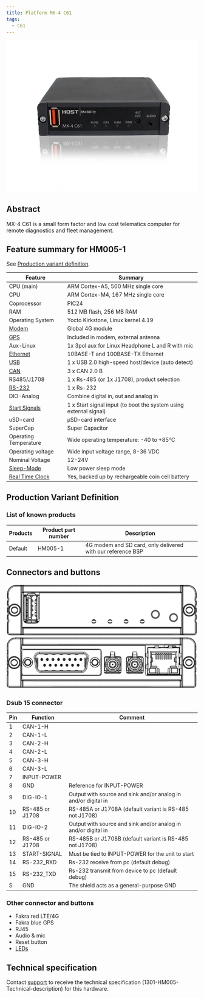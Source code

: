 ```yaml
---
title: Platform MX-4 C61
tags:
  - C61
---
```

![](C61-box.png)
## Abstract

MX-4 C61 is a small form factor and low cost telematics computer for remote diagnostics and fleet management.

## Feature summary for HM005-1

See [Production variant definition](#production-variant-definition).

| Feature | Summary
|------------|-----------------------------------------------------|
| CPU (main) | ARM Cortex-A5, 500 MHz single core              |
| CPU        | ARM Cortex-M4, 167 MHz single core              |
| Coprocessor        | PIC24              |
| RAM        | 512 MB flash, 256 MB RAM                            |
| Operating System | Yocto Kirkstone, Linux kernel 4.19
| [Modem](../interfaces/modem/modem.md)      | Global 4G module                                    |
| [GPS](../interfaces/c61/modem.md#gps) | Included in modem, external antenna
| Aux-Linux  | 1x 3pol aux for Linux Headphone L and R with mic    |
| [Ethernet](../interfaces/c61/ethernet.md)   | 10BASE-T and 100BASE-TX Ethernet |                          |
| [USB](../interfaces/c61/usb.md)        | 1 x USB 2.0 high-speed host/device (auto detect)    |
| [CAN](../interfaces/c61/can.md)        | 3 x CAN 2.0 B                                       |
| RS485/J1708| 1 x Rs-485 (or 1x J1708), product selection                            |
| [RS-232](../interfaces/c61/serial.md)     | 1 x Rs-232                                          |
| DIO-Analog | Combine digital in, out and analog in |
| [Start Signals](../interfaces/mx4/start_signal.md)    | 1 x Start signal input (to boot the system using external signal) |
| uSD-card   | µSD-card interface                                  |
| SuperCap   | Super Capacitor                                     |
| Operating Temperature   | Wide operating temperature: -40 to +85°C             |
| Operating voltage | Wide input voltage range, 8-36 VDC                    |
| Nominal Voltage | 12-24V
| [Sleep-Mode](../system/power_management.md) | Low power sleep mode |
| [Real Time Clock](../interfaces/rtc.md) | Yes, backed up by rechargeable coin cell battery




## Production Variant Definition

### List of known products

| Products | Product part number | Description                                            |
|-------------|-----------------|--------------------------------------------------------|
| Default |   HM005-1           | 4G modem and SD card, only delivered with our reference BSP |


## Connectors and buttons

![front and back](C61-connectors-image.png)

### Dsub 15 connector

| Pin | Function                                           | Comment                                                   |
|-----|----------------------------------------------------|-----------------------------------------------------------|
| 1   | CAN-1-H                                            |                                                           |
| 2   | CAN-1-L                                            |                                                           |
| 3   | CAN-2-H                                            |                                                           |
| 4   | CAN-2-L                                            |                                                           |
| 5   | CAN-3-H                                            |                                                           |
| 6   | CAN-3-L                                            |                                                           |
| 7   | INPUT-POWER                                        |                                                           |
| 8   | GND                                                | Reference for INPUT-POWER                                 |
| 9   | DIG-IO-1                                           | Output with source and sink and/or analog in and/or digital in |
| 10  | RS-485 or J1708                                    | RS-485A or J1708A (default variant is RS-485 not J1708) |
| 11  | DIG-IO-2                                           | Output with source and sink and/or analog in and/or digital in |
| 12  | RS-485 or J1708                                    | RS-485B or J1708B (default variant is RS-485 not J1708) |
| 13  | START-SIGNAL                                       | Must be tied to INPUT-POWER for the unit to start          |
| 14  | RS-232_RXD                                         | Rs-232 receive from pc (default debug)                    |
| 15  | RS-232_TXD                                         | Rs-232 transmit from device to pc (default debug)         |
| S   | GND                                                | The shield acts as a general-purpose GND                   |

### Other connector and buttons

- Fakra red LTE/4G
- Fakra blue GPS
- RJ45
- Audio & mic
- Reset button
- [LEDs](../interfaces/mx4/leds.md)




## Technical specification

Contact [support](../support.md) to receive the technical specification (1301-HM005-Technical-description) for this hardware.